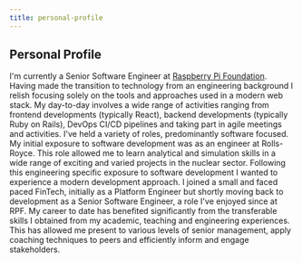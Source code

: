 ```yaml
---
title: personal-profile
---
```


## Personal Profile

I'm currently a Senior Software Engineer at [Raspberry Pi Foundation](https://www.raspberrypi.org/). Having made the transition to technology from an engineering background I relish focusing solely on the tools and approaches used in a modern web stack. My day-to-day involves a wide range of activities ranging from frontend developments (typically React), backend developments (typically Ruby on Rails), DevOps CI/CD pipelines and taking part in agile meetings and activities. I've held a variety of roles, predominantly software focused. My initial exposure to software development was as an engineer at Rolls-Royce. This role allowed me to learn analytical and simulation skills in a wide range of exciting and varied projects in the nuclear sector.
Following this engineering specific exposure to software development I wanted to experience a modern development approach. I joined a small and faced paced FinTech, initially as a Platform Engineer but shortly moving back to development as a Senior Software Engineer, a role I've enjoyed since at RPF. My career to date has benefited significantly from the transferable skills I obtained from my academic, teaching and engineering experiences. This has allowed me present to various levels of senior management, apply coaching techniques to peers and efficiently inform and engage stakeholders.